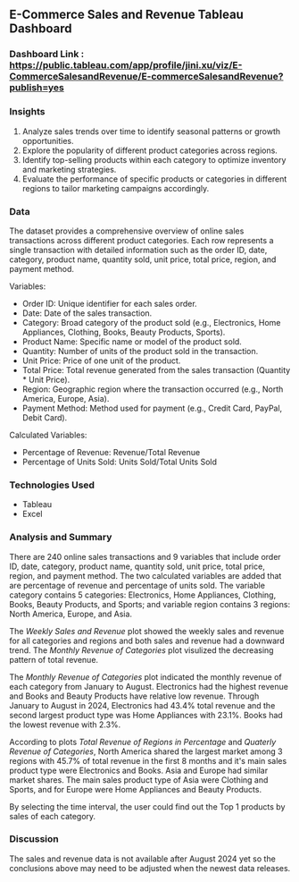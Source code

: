 ## E-Commerce Sales and Revenue Tableau Dashboard

### Dashboard Link : https://public.tableau.com/app/profile/jini.xu/viz/E-CommerceSalesandRevenue/E-commerceSalesandRevenue?publish=yes

### Insights
1. Analyze sales trends over time to identify seasonal patterns or growth opportunities.
2. Explore the popularity of different product categories across regions.
3. Identify top-selling products within each category to optimize inventory and marketing strategies.
4. Evaluate the performance of specific products or categories in different regions to tailor marketing campaigns accordingly.

### Data
The dataset provides a comprehensive overview of online sales transactions across different product categories. Each row represents a single transaction with detailed information such as the order ID, date, category, product name, quantity sold, unit price, total price, region, and payment method. 

Variables:
- Order ID: Unique identifier for each sales order.
- Date: Date of the sales transaction.
- Category: Broad category of the product sold (e.g., Electronics, Home Appliances, Clothing, Books, Beauty Products, Sports).
- Product Name: Specific name or model of the product sold.
- Quantity: Number of units of the product sold in the transaction.
- Unit Price: Price of one unit of the product.
- Total Price: Total revenue generated from the sales transaction (Quantity * Unit Price).
- Region: Geographic region where the transaction occurred (e.g., North America, Europe, Asia).
- Payment Method: Method used for payment (e.g., Credit Card, PayPal, Debit Card).

Calculated Variables:
- Percentage of Revenue: Revenue/Total Revenue
- Percentage of Units Sold: Units Sold/Total Units Sold

### Technologies Used
- Tableau
- Excel

### Analysis and Summary

There are 240 online sales transactions and 9 variables that include order ID, date, category, product name, quantity sold, unit price, total price, region, and payment method. The two calculated variables are added that are percentage of revenue and percentage of units sold. The variable category contains 5 categories: Electronics, Home Appliances, Clothing, Books, Beauty Products, and Sports; and variable region contains 3 regions: North America, Europe, and Asia. 

The *Weekly Sales and Revenue* plot showed the weekly sales and revenue for all categories and regions and both sales and revenue had a downward trend. The *Monthly Revenue of Categories* plot visulized the decreasing pattern of total revenue.

The *Monthly Revenue of Categories* plot indicated the monthly revenue of each category from January to August. Electronics had the highest revenue and Books and Beauty Products have relative low revenue. Through January to August in 2024, Electronics had 43.4% total revenue and the second largest product type was Home Appliances with 23.1%. Books had the lowest revenue with 2.3%. 

According to plots *Total Revenue of Regions in Percentage* and *Quaterly Revenue of Categories*, North America shared the largest market among 3 regions with 45.7% of total revenue in the first 8 months and it's main sales product type were Electronics and Books. Asia and Europe had similar market shares. The main sales product type of Asia were Clothing and Sports, and for Europe were Home Appliances and Beauty Products.

By selecting the time interval, the user could find out the Top 1 products by sales of each category. 

### Discussion

The sales and revenue data is not available after August 2024 yet so the conclusions above may need to be adjusted when the newest data releases. 

